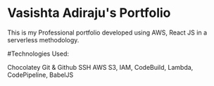 # Vasishta Adiraju's Portfolio

This is my Professional portfolio developed using AWS, React JS in a serverless methodology.

#Technologies Used:

Chocolatey
Git & Github
SSH
AWS S3, IAM, CodeBuild, Lambda, CodePipeline, BabelJS
